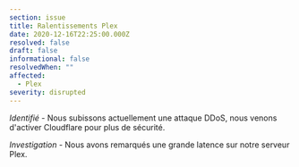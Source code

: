 ```yaml
---
section: issue
title: Ralentissements Plex
date: 2020-12-16T22:25:00.000Z
resolved: false
draft: false
informational: false
resolvedWhen: ""
affected:
  - Plex
severity: disrupted
---
```

*Identifié* - Nous subissons actuellement une attaque DDoS, nous venons d'activer Cloudflare pour plus de sécurité.

*Investigation* - Nous avons remarqués une grande latence sur notre serveur Plex.